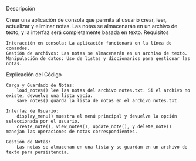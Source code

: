 Descripción

Crear una aplicación de consola que permita al usuario crear, leer, actualizar y eliminar notas. Las notas se almacenarán en un archivo de texto, y la interfaz será completamente basada en texto.
Requisitos

    Interacción en consola: La aplicación funcionará en la línea de comandos.
    Gestión de archivos: Las notas se almacenarán en un archivo de texto.
    Manipulación de datos: Uso de listas y diccionarios para gestionar las notas.
    
Explicación del Código

    Carga y Guardado de Notas:
        load_notes() lee las notas del archivo notes.txt. Si el archivo no existe, devuelve una lista vacía.
        save_notes() guarda la lista de notas en el archivo notes.txt.

    Interfaz de Usuario:
        display_menu() muestra el menú principal y devuelve la opción seleccionada por el usuario.
        create_note(), view_notes(), update_note(), y delete_note() manejan las operaciones de notas correspondientes.

    Gestión de Notas:
        Las notas se almacenan en una lista y se guardan en un archivo de texto para persistencia.
